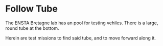 # Follow Tube

The ENSTA Bretagne lab has an pool for testing vehiles. There is a large, round tube at the bottom. 

Herein are test missions to find said tube, and to move forward along it. 
